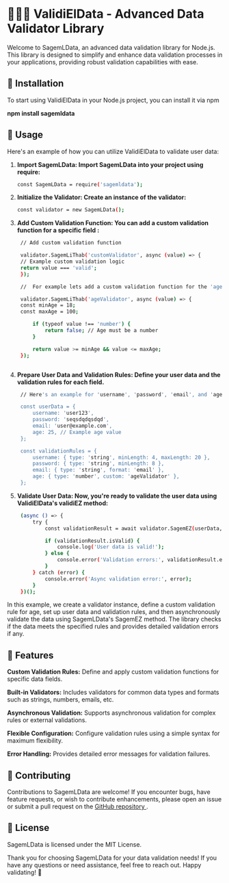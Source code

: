# 👨🏻‍💻 ValidiElData - Advanced Data Validator Library

Welcome to SagemLData, an advanced data validation library for Node.js. This library is designed to simplify and enhance data validation processes in your applications, providing robust validation capabilities with ease.


## 🚀 Installation

To start using ValidiElData in your Node.js project, you can install it via npm

**npm install sagemldata**

## 🔧 Usage

Here's an example of how you can utilize ValidiElData to validate user data:

1. **Import SagemLData: Import SagemLData into your project using require:**

   ```bash
   const SagemLData = require('sagemldata');

2. **Initialize the Validator: Create an instance of the validator:**
   
   ```bash
   const validator = new SagemLData();
   
3. **Add Custom Validation Function: You can add a custom validation function for a specific field :**

   ```bash   
    // Add custom validation function

    validator.SagemLiThab('customValidator', async (value) => {
    // Example custom validation logic
    return value === 'valid';
    });

    //  For example lets add a custom validation function for the 'age' field:

    validator.SagemLiThab('ageValidator', async (value) => {
    const minAge = 18;
    const maxAge = 100;

        if (typeof value !== 'number') {
            return false; // Age must be a number
        }

        return value >= minAge && value <= maxAge;
    });



4. **Prepare User Data and Validation Rules: Define your user data and the validation rules for each field.**

   ```bash
    // Here's an example for 'username', 'password', 'email', and 'age' Which Are Already Default Validated:

    const userData = {
        username: 'user123',
        password: 'seqsdqdqsdqd',
        email: 'user@example.com',
        age: 25, // Example age value
    };

    const validationRules = {
        username: { type: 'string', minLength: 4, maxLength: 20 },
        password: { type: 'string', minLength: 8 },
        email: { type: 'string', format: 'email' },
        age: { type: 'number', custom: 'ageValidator' },
    };

5. **Validate User Data: Now, you're ready to validate the user data using ValidiElData's validiEZ method:**

   ```bash
    (async () => {
        try {
            const validationResult = await validator.SagemEZ(userData, validationRules);

            if (validationResult.isValid) {
                console.log('User data is valid!');
            } else {
                console.error('Validation errors:', validationResult.errors);
            }
        } catch (error) {
            console.error('Async validation error:', error);
        }
    })();

In this example, we create a validator instance, define a custom validation rule for age, set up user data and validation rules, and then asynchronously validate the data using SagemLData's SagemEZ method. The library checks if the data meets the specified rules and provides detailed validation errors if any.

## 🌟 Features

  **Custom Validation Rules:**
    Define and apply custom validation functions for specific data fields.

  **Built-in Validators:**
    Includes validators for common data types and formats such as strings, numbers, emails, etc.

  **Asynchronous Validation:** 
    Supports asynchronous validation for complex rules or external validations.

  **Flexible Configuration:**
    Configure validation rules using a simple syntax for maximum flexibility.
    
  **Error Handling:** 
    Provides detailed error messages for validation failures.

## 🤝 Contributing

Contributions to SagemLData are welcome! If you encounter bugs, have feature requests, or wish to contribute enhancements, please open an issue or submit a pull request on the [GitHub repository ](https://github.com/sprdgx/SagemLData).

## 📄 License

SagemLData is licensed under the MIT License.

Thank you for choosing SagemLData for your data validation needs! If you have any questions or need assistance, feel free to reach out. Happy validating! 🚀
